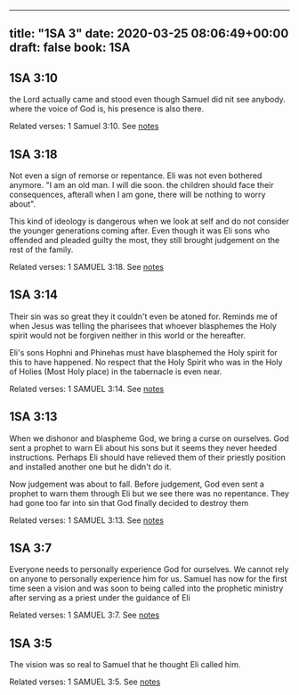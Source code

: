 
---
title: "1SA 3"
date: 2020-03-25 08:06:49+00:00
draft: false
book: 1SA
---

## 1SA 3:10

the Lord actually came and stood even though Samuel did nit see anybody. where the voice of God is, his presence is also there.

Related verses: 1 Samuel 3:10. See [notes](https://my.bible.com/notes/3392920223887385350)


## 1SA 3:18

Not even a sign of remorse or repentance. Eli was not even bothered anymore. "I am an old man. I will die soon. the children should face their consequences, afterall when I am gone, there will be nothing to worry about".

This kind of ideology is dangerous when we look at self and do not consider the younger generations coming after. Even though it was Eli sons who offended and pleaded guilty the most, they still brought judgement on the rest of the family.

Related verses: 1 SAMUEL 3:18. See [notes](https://my.bible.com/notes/2614634177526227170)


## 1SA 3:14

Their sin was so great they it couldn't even be atoned for. Reminds me of when Jesus was telling the pharisees that whoever blasphemes the Holy spirit would not be forgiven neither in this world or the hereafter.

Eli's sons Hophni and Phinehas must have blasphemed the Holy spirit for this to have happened. No respect that the Holy Spirit who was in the Holy of Holies (Most Holy place) in the tabernacle is even near.

Related verses: 1 SAMUEL 3:14. See [notes](https://my.bible.com/notes/2614632185600925890)


## 1SA 3:13

When we dishonor and blaspheme God, we bring a curse on ourselves. God sent a prophet to warn Eli about his sons but it seems they never heeded instructions. Perhaps Eli should have relieved them of their priestly position and installed another one but he didn't do it.

Now judgement was about to fall. Before judgement, God even sent a prophet to warn them through Eli but we see there was no repentance. They had gone too far into sin that God finally decided to destroy them

Related verses: 1 SAMUEL 3:13. See [notes](https://my.bible.com/notes/2614630189573595315)


## 1SA 3:7

Everyone needs to personally experience God for ourselves. We cannot rely on anyone to personally experience him for us. Samuel has now for the first time seen a vision and was soon to being called into the prophetic ministry after serving as a priest under the guidance of Eli

Related verses: 1 SAMUEL 3:7. See [notes](https://my.bible.com/notes/2614586936962835291)


## 1SA 3:5

The vision was so real to Samuel that he thought Eli called him.

Related verses: 1 SAMUEL 3:5. See [notes](https://my.bible.com/notes/2614583987838640972)

